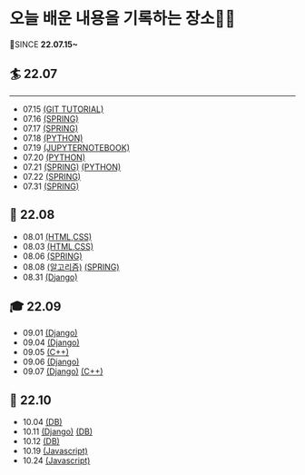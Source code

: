 # 오늘 배운 내용을 기록하는 장소🧐🧐

🙏SINCE **22.07.15~**

## 🏄 22.07

---

- 07.15 [\(GIT TUTORIAL\)](./Git/GIT_TUTORIAL)
- 07.16 [\(SPRING\)](./Spring)
- 07.17 [\(SPRING\)](./Spring)
- 07.18 [\(PYTHON\)](./PYTHON/파이썬.md)
- 07.19 [\(JUPYTERNOTEBOOK\)](./PYTHON/JupyterNotebook.md)
- 07.20 [\(PYTHON\)](./PYTHON/파이썬.md)
- 07.21 [\(SPRING\)](./Spring) [\(PYTHON\)](./PYTHON/파이썬.md)
- 07.22 [\(SPRING\)](./Spring)
- 07.31 [\(SPRING\)](./Spring)

## 🌄 22.08

- 08.01 [\(HTML,CSS)](./Web/HTML,CSS.md)
- 08.03 [\(HTML,CSS)](./Web/HTML,CSS.md)
- 08.06 [\(SPRING\)](./Spring)
- 08.08 [\(알고리즘\)](./algorithm/알고리즘수업.md) [\(SPRING\)](./Spring)
- 08.31 [\(Django\)](./Django/README.md)

## 🎓 22.09

- 09.01 [\(Django\)](./Django/README.md)
- 09.04 [\(Django\)](./Django/README.md)
- 09.05 [\(C++\)](./C%2B%2B/README.md)
- 09.06 [\(Django\)](./Django/README.md)
- 09.07 [\(Django\)](./Django/README.md) [\(C++\)](./C%2B%2B/README.md)

## 🎡 22.10
- 10.04 [\(DB\)](DB/SQL.MD)
- 10.11 [\(Django\)](./Django/README.md) [\(DB\)](Django/DJANGODB.md)
- 10.12 [\(DB\)](Django/DJANGODB.md)
- 10.19 [\(Javascript\)](Javascript/README.md)
- 10.24 [\(Javascript\)](Javascript/README.md)